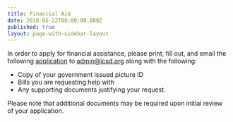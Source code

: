 ```yaml
---
title: Financial Aid
date: 2018-05-22T00:00:00.000Z
published: true
layout: page-with-sidebar-layout
---
```


In order to apply for financial assistance, please print, fill out, and email the following [application](https://drive.google.com/file/d/1CtAhCug_-LkIjhUbDGFC8LhG_TKeaoaE/view?usp=sharing) to admin@icsd.org along with the following:  
* Copy of your government issued picture ID  
* Bills you are requesting help with  
* Any supporting documents justifying your request.

Please note that additional documents may be required upon initial review of your application.
